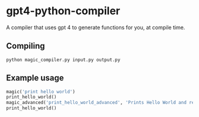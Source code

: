 # gpt4-python-compiler
A compiler that uses gpt 4 to generate functions for you, at compile time.
## Compiling
`python magic_compiler.py input.py output.py`
## Example usage
```py
magic('print hello world')
print_hello_world()
magic_advanced('print_hello_world_advanced', 'Prints Hello World and returns')
print_hello_world()
```
